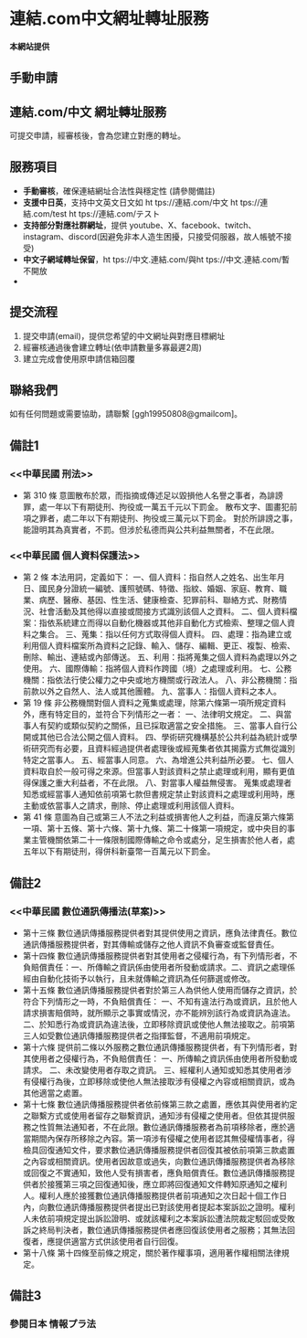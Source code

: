 # 連結.com中文網址轉址服務


#### 本網站提供 
## **手動申請** 
## **連結.com/中文** 網址轉址服務
可提交申請，經審核後，會為您建立對應的轉址。


## 服務項目
- **手動審核**，確保連結網址合法性與穩定性 (請參閱備註)
- **支援中日英**，支持中文英文日文如 ht tps://連結.com/中文 ht tps://連結.com/test ht tps://連結.com/テスト
- **支持部分對應社群網址**，提供 youtube、X、facebook、twitch、instagram、discord(因避免非本人造生困擾，只接受伺服器，故人帳號不接受)
- **中文子網域轉址保留**，ht tps://中文.連結.com/與ht tps://中文.連結.com/暫不開放  
- 
## 提交流程
1. 提交申請(email)，提供您希望的中文網址與對應目標網址  
2. 經審核通過後會建立轉址(依申請數量多寡最遲2周)
3. 建立完成會使用原申請信箱回覆

## 聯絡我們
如有任何問題或需要協助，請聯繫 [ggh19950808@gmailcom]。

## 備註1
### <<中華民國 刑法>>
- 第 310 條
意圖散布於眾，而指摘或傳述足以毀損他人名譽之事者，為誹謗罪，處一年以下有期徒刑、拘役或一萬五千元以下罰金。
散布文字、圖畫犯前項之罪者，處二年以下有期徒刑、拘役或三萬元以下罰金。
對於所誹謗之事，能證明其為真實者，不罰。但涉於私德而與公共利益無關者，不在此限。
### <<中華民國 個人資料保護法>>
- 第 2 條
本法用詞，定義如下：
一、個人資料：指自然人之姓名、出生年月日、國民身分證統一編號、護照號碼、特徵、指紋、婚姻、家庭、教育、職業、病歷、醫療、基因、性生活、健康檢查、犯罪前科、聯絡方式、財務情況、社會活動及其他得以直接或間接方式識別該個人之資料。
二、個人資料檔案：指依系統建立而得以自動化機器或其他非自動化方式檢索、整理之個人資料之集合。
三、蒐集：指以任何方式取得個人資料。
四、處理：指為建立或利用個人資料檔案所為資料之記錄、輸入、儲存、編輯、更正、複製、檢索、刪除、輸出、連結或內部傳送。
五、利用：指將蒐集之個人資料為處理以外之使用。
六、國際傳輸：指將個人資料作跨國（境）之處理或利用。
七、公務機關：指依法行使公權力之中央或地方機關或行政法人。
八、非公務機關：指前款以外之自然人、法人或其他團體。
九、當事人：指個人資料之本人。
- 第 19 條
非公務機關對個人資料之蒐集或處理，除第六條第一項所規定資料外，應有特定目的，並符合下列情形之一者：
一、法律明文規定。
二、與當事人有契約或類似契約之關係，且已採取適當之安全措施。
三、當事人自行公開或其他已合法公開之個人資料。
四、學術研究機構基於公共利益為統計或學術研究而有必要，且資料經過提供者處理後或經蒐集者依其揭露方式無從識別特定之當事人。
五、經當事人同意。
六、為增進公共利益所必要。
七、個人資料取自於一般可得之來源。但當事人對該資料之禁止處理或利用，顯有更值得保護之重大利益者，不在此限。
八、對當事人權益無侵害。
蒐集或處理者知悉或經當事人通知依前項第七款但書規定禁止對該資料之處理或利用時，應主動或依當事人之請求，刪除、停止處理或利用該個人資料。
- 第 41 條
意圖為自己或第三人不法之利益或損害他人之利益，而違反第六條第一項、第十五條、第十六條、第十九條、第二十條第一項規定，或中央目的事業主管機關依第二十一條限制國際傳輸之命令或處分，足生損害於他人者，處五年以下有期徒刑，得併科新臺幣一百萬元以下罰金。

## 備註2
### <<中華民國 數位通訊傳播法(草案)>>
- 第十三條
數位通訊傳播服務提供者對其提供使用之資訊，應負法律責任。數位通訊傳播服務提供者，對其傳輸或儲存之他人資訊不負審查或監督責任。
- 第十四條
數位通訊傳播服務提供者對其使用者之侵權行為，有下列情形者，不負賠償責任：一、所傳輸之資訊係由使用者所發動或請求。二、資訊之處理係經由自動化技術予以執行，且未就傳輸之資訊為任何篩選或修改。
- 第十五條
數位通訊傳播服務提供者對於第三人為供他人使用而儲存之資訊，於符合下列情形之一時，不負賠償責任：
一、不知有違法行為或資訊，且於他人請求損害賠償時，就所顯示之事實或情況，亦不能辨別該行為或資訊為違法。
二、於知悉行為或資訊為違法後，立即移除資訊或使他人無法接取之。前項第三人如受數位通訊傳播服務提供者之指揮監督，不適用前項規定。
- 第十六條
提供前二條以外服務之數位通訊傳播服務提供者，有下列情形者，對其使用者之侵權行為，不負賠償責任：
一、所傳輸之資訊係由使用者所發動或請求。
二、未改變使用者存取之資訊。
三、經權利人通知或知悉其使用者涉有侵權行為後，立即移除或使他人無法接取涉有侵權之內容或相關資訊，或為其他適當之處置。
- 第十七條
數位通訊傳播服務提供者依前條第三款之處置，應依其與使用者約定之聯繫方式或使用者留存之聯繫資訊，通知涉有侵權之使用者。但依其提供服務之性質無法通知者，不在此限。數位通訊傳播服務者為前項移除者，應於適當期間內保存所移除之內容。第一項涉有侵權之使用者認其無侵權情事者，得檢具回復通知文件，要求數位通訊傳播服務提供者回復其被依前項第三款處置之內容或相關資訊。使用者因故意或過失，向數位通訊傳播服務提供者為移除或回復之不實通知，致他人受有損害者，應負賠償責任。數位通訊傳播服務提供者於接獲第三項之回復通知後，應立即將回復通知文件轉知原通知之權利人。權利人應於接獲數位通訊傳播服務提供者前項通知之次日起十個工作日內，向數位通訊傳播服務提供者提出已對該使用者提起本案訴訟之證明。權利人未依前項規定提出訴訟證明、或就該權利之本案訴訟遭法院裁定駁回或受敗訴之終局判決者，數位通訊傳播服務提供者應回復該使用者之服務；其無法回復者，應提供適當方式供該使用者自行回復。
- 第十八條
第十四條至前條之規定，關於著作權事項，適用著作權相關法律規定。

## 備註3
### 參閱日本 情報プラ法








